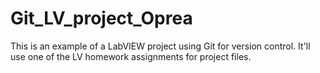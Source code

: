 # Git_LV_project_Oprea
This is an example of a LabVIEW project using Git for version control.
It'll use one of the LV homework assignments for project files.
